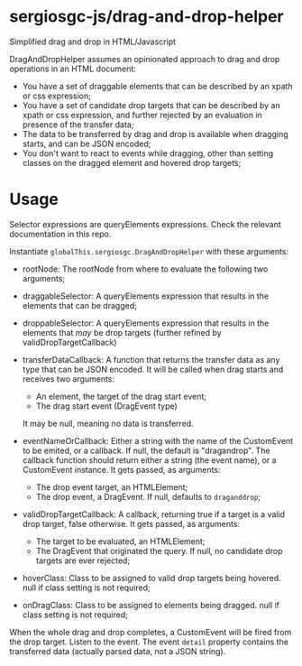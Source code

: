 # sergiosgc-js/drag-and-drop-helper

Simplified drag and drop in HTML/Javascript

DragAndDropHelper assumes an opinionated approach to drag and drop operations in an HTML document:
 - You have a set of draggable elements that can be described by an xpath or css expression;
 - You have a set of candidate drop targets that can be described by an xpath or css expression, and further rejected by an evaluation in presence of the transfer data;
 - The data to be transferred by drag and drop is available when dragging starts, and can be JSON encoded;
 - You don't want to react to events while dragging, other than setting classes on the dragged element and hovered drop targets;

# Usage

Selector expressions are queryElements expressions. Check the relevant documentation in this repo.

Instantiate `globalThis.sergiosgc.DragAndDropHelper` with these arguments:
 - rootNode: The rootNode from where to evaluate the following two arguments;
 - draggableSelector: A queryElements expression that results in the elements that can be dragged;
 - droppableSelector: A queryElements expression that results in the elements that _may_ be drop targets (further refined by validDropTargetCallback)
 - transferDataCallback: A function that returns the transfer data as any type that can be JSON encoded. It will be called when drag starts and receives two arguments:
   - An element, the target of the drag start event;
   - The drag start event (DragEvent type)

   It may be null, meaning no data is transferred.
 - eventNameOrCallback: Either a string with the name of the CustomEvent to be emited, or a callback. If null, the default is "dragandrop". The callback function should return either a string (the event name), or a CustomEvent instance. It gets passed, as arguments:
   - The drop event target, an HTMLElement;
   - The drop event, a DragEvent.
   If null, defaults to `draganddrop`;
 - validDropTargetCallback: A callback, returning true if a target is a valid drop target, false otherwise. It gets passed, as arguments:
   - The target to be evaluated, an HTMLElement;
   - The DragEvent that originated the query.
   If null, no candidate drop targets are ever rejected;
 - hoverClass: Class to be assigned to valid drop targets being hovered. null if class setting is not required;
 - onDragClass: Class to be assigned to elements being dragged. null if class setting is not required;

When the whole drag and drop completes, a CustomEvent will be fired from the drop target. Listen to the event. The event `detail` property contains the transferred data (actually parsed data, not a JSON string).
